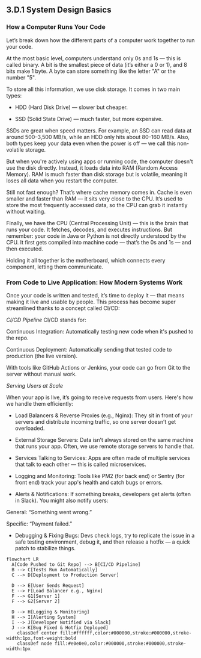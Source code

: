 ## 3.D.1 System Design Basics ##

### How a Computer Runs Your Code ###

Let’s break down how the different parts of a computer work together to run your code.

At the most basic level, computers understand only 0s and 1s — this is called binary. A bit is the smallest piece of data (it’s either a 0 or 1), and 8 bits make 1 byte. A byte can store something like the letter "A" or the number "5".

To store all this information, we use disk storage. It comes in two main types:

- HDD (Hard Disk Drive) — slower but cheaper.

- SSD (Solid State Drive) — much faster, but more expensive.

SSDs are great when speed matters. For example, an SSD can read data at around 500–3,500 MB/s, while an HDD only hits about 80–160 MB/s. Also, both types keep your data even when the power is off — we call this non-volatile storage.

But when you're actively using apps or running code, the computer doesn't use the disk directly. Instead, it loads data into RAM (Random Access Memory). RAM is much faster than disk storage but is volatile, meaning it loses all data when you restart the computer.

Still not fast enough? That’s where cache memory comes in. Cache is even smaller and faster than RAM — it sits very close to the CPU. It’s used to store the most frequently accessed data, so the CPU can grab it instantly without waiting.

Finally, we have the CPU (Central Processing Unit) — this is the brain that runs your code. It fetches, decodes, and executes instructions. But remember: your code in Java or Python is not directly understood by the CPU. It first gets compiled into machine code — that’s the 0s and 1s — and then executed.

Holding it all together is the motherboard, which connects every component, letting them communicate.

### From Code to Live Application: How Modern Systems Work ###

Once your code is written and tested, it’s time to deploy it — that means making it live and usable by people. This process has become super streamlined thanks to a concept called CI/CD:

*CI/CD Pipeline*
CI/CD stands for:

Continuous Integration: Automatically testing new code when it's pushed to the repo.

Continuous Deployment: Automatically sending that tested code to production (the live version).

With tools like GitHub Actions or Jenkins, your code can go from Git to the server without manual work.

*Serving Users at Scale*

When your app is live, it’s going to receive requests from users. Here's how we handle them efficiently:

- Load Balancers & Reverse Proxies (e.g., Nginx):
They sit in front of your servers and distribute incoming traffic, so one server doesn’t get overloaded.

- External Storage Servers:
Data isn’t always stored on the same machine that runs your app. Often, we use remote storage servers to handle that.

- Services Talking to Services:
Apps are often made of multiple services that talk to each other — this is called microservices.

- Logging and Monitoring:
Tools like PM2 (for back end) or Sentry (for front end) track your app's health and catch bugs or errors.

- Alerts & Notifications:
If something breaks, developers get alerts (often in Slack). You might also notify users:

General: “Something went wrong.”

Specific: “Payment failed.”

- Debugging & Fixing Bugs:
Devs check logs, try to replicate the issue in a safe testing environment, debug it, and then release a hotfix — a quick patch to stabilize things.

```mermaid 
flowchart LR
  A[Code Pushed to Git Repo] --> B[CI/CD Pipeline]
  B --> C[Tests Run Automatically]
  C --> D[Deployment to Production Server]

  D --> E[User Sends Request]
  E --> F[Load Balancer e.g., Nginx]
  F --> G1[Server 1]
  F --> G2[Server 2]

  D --> H[Logging & Monitoring]
  H --> I[Alerting System]
  I --> J[Developer Notified via Slack]
  J --> K[Bug Fixed & Hotfix Deployed]
    classDef center fill:#ffffff,color:#000000,stroke:#000000,stroke-width:1px,font-weight:bold
    classDef node fill:#e0e0e0,color:#000000,stroke:#000000,stroke-width:1px
```
